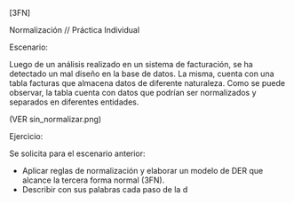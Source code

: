 [3FN]

 Normalización
// Práctica Individual

Escenario:

Luego de un análisis realizado en un sistema de facturación, se ha detectado un mal diseño en la base de datos. La misma, cuenta con una tabla facturas que almacena datos de diferente naturaleza. 
Como se puede observar, la tabla cuenta con datos que podrían ser normalizados y separados en diferentes entidades. 

(VER sin_normalizar.png)


Ejercicio:

Se solicita para el escenario anterior: 
- Aplicar reglas de normalización y elaborar un modelo de DER que alcance la tercera forma normal (3FN).
- Describir con sus palabras cada paso de la d


